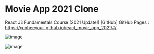# Movie App 2021 Clone 

React JS Fundamentals Course (2021 Update!)
[GitHub] GitHub Pages : https://gunheeyoun.github.io/react_movie_app_2021/#/


![image](https://user-images.githubusercontent.com/36002545/137631883-c1920f10-27f7-488c-8df7-e8def031461b.png)

![image](https://user-images.githubusercontent.com/36002545/137631909-cf345335-5939-4545-9fba-2c2d5314a401.png)

